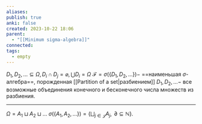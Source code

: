 ```yaml
---
aliases: 
publish: true
anki: false
created: 2023-10-22 18:06
parent:
  - "[[Minimum sigma-algebra]]"
connected: 
tags:
  - empty
---
```

$D_1,D_2,\ldots\subseteq\Omega,D_i\cap D_j=\varnothing,\bigcup D_i=\Omega$ 
$\mathscr{F}=\sigma(\{D_1,D_2,\ldots\})-$ ==наименьшая $\sigma$-алгебра==, порожденная [[Partition of a set|разбиением]]  $D_1,D_2,\ldots-$ все возможные объединения конечного и бесконечного числа множеств из разбиения.

---

$\Omega=A_1\sqcup A_2\sqcup\ldots$
$\sigma(\{A_1,A_2,\ldots\})=\{\bigsqcup_{j\in\mathcal{J}}A_j,\mathrm{~}\partial\subseteq\mathbb{N}\}.$




